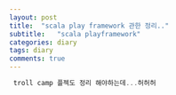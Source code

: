 ```yaml
---
layout: post
title:  "scala play framework 관한 정리.."
subtitle:   "scala playframework"
categories: diary
tags: diary
comments: true
---
```

``` scala play framework 2부 정리중인데 개 하기 싫다....
 troll camp 플젝도 정리 해야하는데...허허허
```
